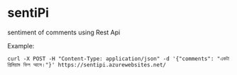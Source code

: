 # sentiPi
sentiment of comments using Rest Api

Example:
```
curl -X POST -H "Content-Type: application/json" -d '{"comments": "একটা প্রিমিয়াম ফিল আসে।"}' https://sentipi.azurewebsites.net/
```
